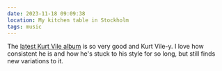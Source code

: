 ```yaml
---
date: 2023-11-18 09:09:38
location: My kitchen table in Stockholm
tags: music
---
```


The
[latest Kurt Vile album](https://open.spotify.com/album/34ZmHgTZ7OcRCsrTqbHpSQ?si=8f6JTkP9RjSHBRZIL8Ioog)
is so very good and Kurt Vile-y. I love how consistent he is and how he's stuck to his style for so
long, but still finds new variations to it.

